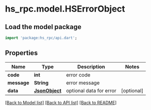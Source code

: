 # hs_rpc.model.HSErrorObject

## Load the model package
```dart
import 'package:hs_rpc/api.dart';
```

## Properties
Name | Type | Description | Notes
------------ | ------------- | ------------- | -------------
**code** | **int** | error code | 
**message** | **String** | error message | 
**data** | [**JsonObject**](.md) | optional data for error | [optional] 

[[Back to Model list]](../README.md#documentation-for-models) [[Back to API list]](../README.md#documentation-for-api-endpoints) [[Back to README]](../README.md)


